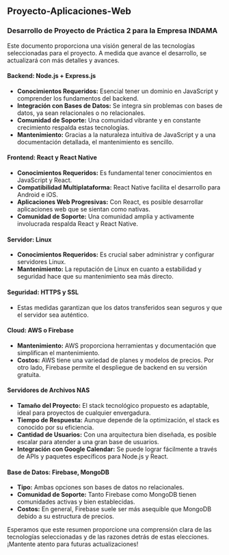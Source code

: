## Proyecto-Aplicaciones-Web
### Desarrollo de Proyecto de Práctica 2 para la Empresa INDAMA

Este documento proporciona una visión general de las tecnologías seleccionadas para el proyecto. A medida que avance el desarrollo, se actualizará con más detalles y avances.

#### **Backend: Node.js + Express.js**
- **Conocimientos Requeridos:** Esencial tener un dominio en JavaScript y comprender los fundamentos del backend.
- **Integración con Bases de Datos:** Se integra sin problemas con bases de datos, ya sean relacionales o no relacionales.
- **Comunidad de Soporte:** Una comunidad vibrante y en constante crecimiento respalda estas tecnologías.
- **Mantenimiento:** Gracias a la naturaleza intuitiva de JavaScript y a una documentación detallada, el mantenimiento es sencillo.

#### **Frontend: React y React Native**
- **Conocimientos Requeridos:** Es fundamental tener conocimientos en JavaScript y React.
- **Compatibilidad Multiplataforma:** React Native facilita el desarrollo para Android e iOS.
- **Aplicaciones Web Progresivas:** Con React, es posible desarrollar aplicaciones web que se sientan como nativas.
- **Comunidad de Soporte:** Una comunidad amplia y activamente involucrada respalda React y React Native.

#### **Servidor: Linux**
- **Conocimientos Requeridos:** Es crucial saber administrar y configurar servidores Linux.
- **Mantenimiento:** La reputación de Linux en cuanto a estabilidad y seguridad hace que su mantenimiento sea más directo.

#### **Seguridad: HTTPS y SSL**
- Estas medidas garantizan que los datos transferidos sean seguros y que el servidor sea auténtico.

#### **Cloud: AWS o Firebase**
- **Mantenimiento:** AWS proporciona herramientas y documentación que simplifican el mantenimiento.
- **Costos:** AWS tiene una variedad de planes y modelos de precios. Por otro lado, Firebase permite el despliegue de backend en su versión gratuita.

#### **Servidores de Archivos NAS**
- **Tamaño del Proyecto:** El stack tecnológico propuesto es adaptable, ideal para proyectos de cualquier envergadura.
- **Tiempo de Respuesta:** Aunque depende de la optimización, el stack es conocido por su eficiencia.
- **Cantidad de Usuarios:** Con una arquitectura bien diseñada, es posible escalar para atender a una gran base de usuarios.
- **Integración con Google Calendar:** Se puede lograr fácilmente a través de APIs y paquetes específicos para Node.js y React.

#### **Base de Datos: Firebase, MongoDB**
- **Tipo:** Ambas opciones son bases de datos no relacionales.
- **Comunidad de Soporte:** Tanto Firebase como MongoDB tienen comunidades activas y bien establecidas.
- **Costos:** En general, Firebase suele ser más asequible que MongoDB debido a su estructura de precios.

Esperamos que este resumen proporcione una comprensión clara de las tecnologías seleccionadas y de las razones detrás de estas elecciones. ¡Mantente atento para futuras actualizaciones!
